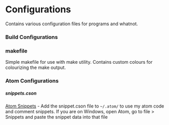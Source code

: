 # Configurations

Contains various configuration files for programs and whatnot.

### Build Configurations

### makefile

Simple makefile for use with make utility. Contains custom colours for colourizing the make output.

### Atom Configurations

##### snippets.cson

[Atom Snippets](https://atom.io/packages/snippets) - Add the snippet.cson file to `~/.atom/` to use my atom code and comment snippets. If you are on Windows, open Atom, go to file > Snippets and paste the snippet data into that file
